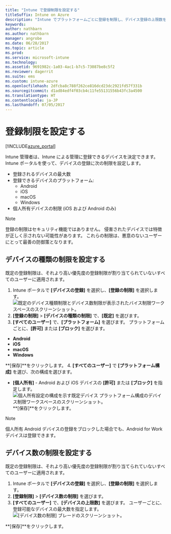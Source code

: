 ```yaml
---
title: "Intune で登録制限を設定する"
titleSuffix: Intune on Azure
description: "Intune でプラットフォームごとに登録を制限し、デバイス登録の上限数を設定します。 \""
keywords: 
author: nathbarn
ms.author: nathbarn
manager: angrobe
ms.date: 06/28/2017
ms.topic: article
ms.prod: 
ms.service: microsoft-intune
ms.technology: 
ms.assetid: 9691982c-1a03-4ac1-b7c5-73087be8c5f2
ms.reviewer: dagerrit
ms.suite: ems
ms.custom: intune-azure
ms.openlocfilehash: 2dfcba8c788f262ce816dcd23dc2921fd57f331b
ms.sourcegitcommit: d1ad84edf4f03cb4c11fe55131556b43fc3a4500
ms.translationtype: HT
ms.contentlocale: ja-JP
ms.lasthandoff: 07/05/2017
---
```

# <a name="set-enrollment-restrictions"></a>登録制限を設定する

[!INCLUDE[azure_portal](./includes/azure_portal.md)]

Intune 管理者は、Intune による管理に登録できるデバイスを決定できます。 Intune ポータルを使って、デバイスの登録に次の制限を設定します。

- 登録されるデバイスの最大数
- 登録できるデバイスのプラットフォーム:
  - Android
  - iOS
  - macOS
  - Windows
- 個人所有デバイスの制限 (iOS および Android のみ)

>[!NOTE]
>登録の制限はセキュリティ機能ではありません。 侵害されたデバイスでは特徴が正しく示されない可能性があります。 これらの制限は、悪意のないユーザーにとって最善の防御策となります。

## <a name="set-device-type-restrictions"></a>デバイスの種類の制限を設定する
既定の登録制限は、それより高い優先度の登録制限が割り当てられていないすべてのユーザーに適用されます。  
1. Intune ポータルで **[デバイスの登録]** を選択し、**[登録の制限]** を選択します。
![既定のデバイス種類制限とデバイス数制限が表示されたバイス制限ワークスペースのスクリーンショット。](media/device-restrictions-set-default.png)
2. **[登録の制限]** > **[デバイスの種類の制限]** で、**[既定]** を選びます。
3. **[すべてのユーザー]** で、**[プラットフォーム]** を選びます。 プラットフォームごとに、**[許可]** または **[ブロック]** を選びます。
  - **Android**
  - **iOS**
  - **macOS**
  - **Windows**

  **[保存]**をクリックします。
4. **[すべてのユーザー]** で **[プラットフォーム構成]** を選び、次の構成を選びます。
  - **[個人所有]** - Android および iOS デバイスの **[許可]** または **[ブロック]** を指定します。
  ![個人所有設定の構成を示す既定デバイス プラットフォーム構成のデバイス制限ワークスペースのスクリーンショット。](media/device-restrictions-platform-configurations.png)
  **[保存]**をクリックします。

>[!NOTE]
>個人所有 Android デバイスの登録をブロックした場合でも、Android for Work デバイスは登録できます。

## <a name="set-device-limit-restrictions"></a>デバイス数の制限を設定する
既定の登録制限は、それより高い優先度の登録制限が割り当てられていないすべてのユーザーに適用されます。  
1. Intune ポータルで **[デバイスの登録]** を選択し、**[登録の制限]** を選択します。
2. **[登録制限]** > **[デバイス数の制限]** を選びます。
3. **[すべてのユーザー]** で、**[デバイスの上限数]** を選びます。 ユーザーごとに、登録可能なデバイスの最大数を指定します。  
![[デバイス数の制限] ブレードのスクリーンショット。](./media/device-restrictions-limit.png)

  **[保存]**をクリックします。
